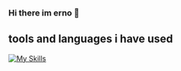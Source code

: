 ### Hi there im erno 👋
## tools and languages i have used 

[![My Skills](https://skillicons.dev/icons?i=javascript,nodejs,html,php,cs,unity,css,react&perline=8)](https://skillicons.dev)



<!--
**BestoEpe/BestoEpe** is a ✨ _special_ ✨ repository because its `README.md` (this file) appears on your GitHub profile.

Here are some ideas to get you started:

- 🔭 I’m currently working on ...
- 🌱 I’m currently learning ...
- 👯 I’m looking to collaborate on ...
- 🤔 I’m looking for help with ...
- 💬 Ask me about ...
- 📫 How to reach me: ...
- 😄 Pronouns: ...
- ⚡ Fun fact: ...
-->
